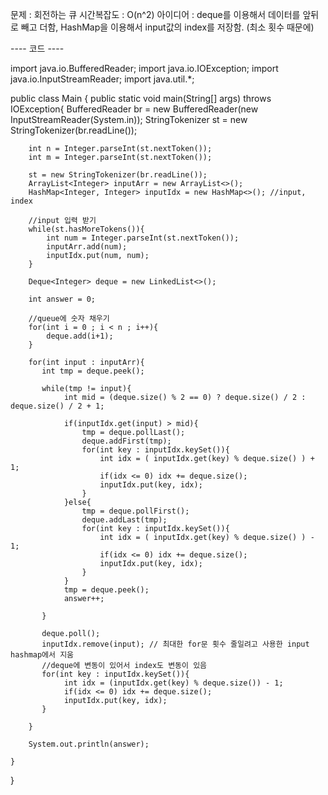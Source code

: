 
문제 : 회전하는 큐
시간복잡도 : O(n^2)
아이디어 : deque를 이용해서 데이터를 앞뒤로 빼고 더함, HashMap을 이용해서 input값의 index를 저장함. (최소 횟수 때문에)

---- 코드 ----


import java.io.BufferedReader;
import java.io.IOException;
import java.io.InputStreamReader;
import java.util.*;

public class Main {
    public static void main(String[] args) throws IOException{
        BufferedReader br = new BufferedReader(new InputStreamReader(System.in));
        StringTokenizer st = new StringTokenizer(br.readLine());

        int n = Integer.parseInt(st.nextToken());
        int m = Integer.parseInt(st.nextToken());

        st = new StringTokenizer(br.readLine());
        ArrayList<Integer> inputArr = new ArrayList<>();
        HashMap<Integer, Integer> inputIdx = new HashMap<>(); //input, index 

        //input 입력 받기
        while(st.hasMoreTokens()){
            int num = Integer.parseInt(st.nextToken());
            inputArr.add(num);
            inputIdx.put(num, num);
        }
        
        Deque<Integer> deque = new LinkedList<>();
        
        int answer = 0;

        //queue에 숫자 채우기
        for(int i = 0 ; i < n ; i++){
            deque.add(i+1);
        }

        for(int input : inputArr){
           int tmp = deque.peek();

           while(tmp != input){
                int mid = (deque.size() % 2 == 0) ? deque.size() / 2 : deque.size() / 2 + 1;

                if(inputIdx.get(input) > mid){
                    tmp = deque.pollLast(); 
                    deque.addFirst(tmp); 
                    for(int key : inputIdx.keySet()){
                        int idx = ( inputIdx.get(key) % deque.size() ) + 1;
                        if(idx <= 0) idx += deque.size();
                        inputIdx.put(key, idx);
                    }
                }else{
                    tmp = deque.pollFirst(); 
                    deque.addLast(tmp);
                    for(int key : inputIdx.keySet()){
                        int idx = ( inputIdx.get(key) % deque.size() ) - 1;
                        if(idx <= 0) idx += deque.size();
                        inputIdx.put(key, idx);
                    } 
                }
                tmp = deque.peek();
                answer++;

           }

           deque.poll();
           inputIdx.remove(input); // 최대한 for문 횟수 줄일려고 사용한 input hashmap에서 지움
           //deque에 변동이 있어서 index도 변동이 있음
           for(int key : inputIdx.keySet()){ 
                int idx = (inputIdx.get(key) % deque.size()) - 1;
                if(idx <= 0) idx += deque.size();
                inputIdx.put(key, idx);
           }
     
        }   

        System.out.println(answer);

    }

    
}
